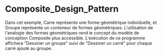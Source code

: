 # Composite_Design_Pattern
Dans cet exemple, Carre représente une forme géométrique individuelle, et Groupe représente un conteneur de formes géométriques.
L'utilisation de l'analogie des formes géométriques rend le concept du modèle de conception Composite plus accessible.
L'exécution de ce programme affichera "Dessiner un groupe" suivi de "Dessiner un carré" pour chaque carré ajouté au groupe.
